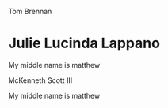 Tom Brennan


Julie Lucinda Lappano
=======

My middle name is matthew



McKenneth Scott III

My middle name is matthew


